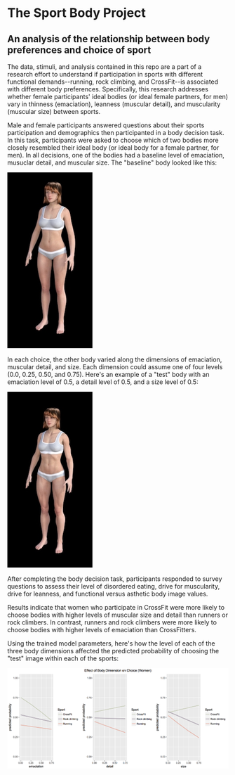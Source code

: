 # The Sport Body Project 
## An analysis of the relationship between body preferences and choice of sport

The data, stimuli, and analysis contained in this repo are a part of a research effort to understand if participation in sports
with different functional demands--running, rock climbing, and CrossFit--is associated with different body preferences. Specifically,
this research addresses whether female participants' ideal bodies (or ideal female partners, for men) vary in thinness (emaciation),
leanness (muscular detail), and muscularity (muscular size) between sports. 

Male and female participants answered questions about their sports participation and demographics then participanted in 
a body decision task. In this task, participants were asked to choose which of two bodies more closely resembled their
ideal body (or ideal body for a female partner, for men). In all decisions, one of the bodies had a baseline level
of emaciation, musuclar detail, and muscular size. The "baseline" body looked like this:

![Image of Baseline Model](https://github.com/amywinecoff/sport-body-project/blob/master/methods/stimuli/decision_stimuli/baseline_example.jpg)

In each choice, the other body varied along the dimensions of emaciation, muscular detail, and size. Each dimension could assume one of four levels (0.0, 0.25, 0.50, and 0.75). Here's an example of a "test" body with an emaciation level of 0.5, a detail level of 0.5, and a size level of 0.5:

![Image of Test Model](https://github.com/amywinecoff/sport-body-project/blob/master/methods/stimuli/decision_stimuli/test_example.jpg)

After completing the body decision task, participants responded to survey questions to assess their level of disordered eating, drive for muscularity, drive for leanness, and functional versus asthetic body image values.

Results indicate that women who participate in CrossFit were more likely to choose bodies with higher levels of muscular size and detail than runners or rock climbers. In contrast, runners and rock climbers were more likely to choose bodies with higher levels of emaciation than CrossFitters. 

Using the trained model parameters, here's how the level of each of the three body dimensions affected the predicted probability of choosing the "test" image within each of the sports:

![Image of Baseline Model](https://github.com/amywinecoff/sport-body-project/blob/master/analysis/women_dim_pred.png)

